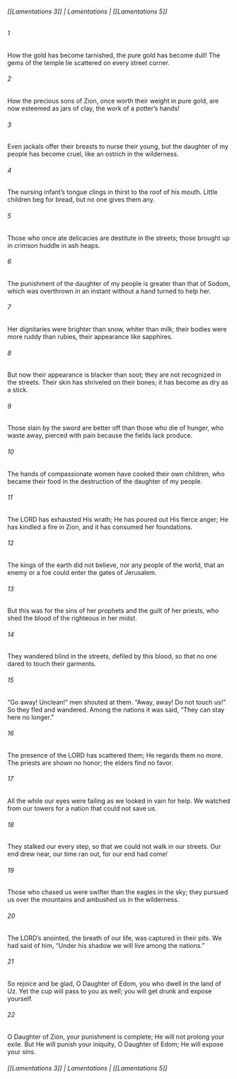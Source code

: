 ###### [[Lamentations 3]] | Lamentations | [[Lamentations 5]]

###### 1
How the gold has become tarnished, the pure gold has become dull! The gems of the temple lie scattered on every street corner.
###### 2
How the precious sons of Zion, once worth their weight in pure gold, are now esteemed as jars of clay, the work of a potter’s hands!
###### 3
Even jackals offer their breasts to nurse their young, but the daughter of my people has become cruel, like an ostrich in the wilderness.
###### 4
The nursing infant’s tongue clings in thirst to the roof of his mouth. Little children beg for bread, but no one gives them any.
###### 5
Those who once ate delicacies are destitute in the streets; those brought up in crimson huddle in ash heaps.
###### 6
The punishment of the daughter of my people is greater than that of Sodom, which was overthrown in an instant without a hand turned to help her.
###### 7
Her dignitaries were brighter than snow, whiter than milk; their bodies were more ruddy than rubies, their appearance like sapphires.
###### 8
But now their appearance is blacker than soot; they are not recognized in the streets. Their skin has shriveled on their bones; it has become as dry as a stick.
###### 9
Those slain by the sword are better off than those who die of hunger, who waste away, pierced with pain because the fields lack produce.
###### 10
The hands of compassionate women have cooked their own children, who became their food in the destruction of the daughter of my people.
###### 11
The LORD has exhausted His wrath; He has poured out His fierce anger; He has kindled a fire in Zion, and it has consumed her foundations.
###### 12
The kings of the earth did not believe, nor any people of the world, that an enemy or a foe could enter the gates of Jerusalem.
###### 13
But this was for the sins of her prophets and the guilt of her priests, who shed the blood of the righteous in her midst.
###### 14
They wandered blind in the streets, defiled by this blood, so that no one dared to touch their garments.
###### 15
“Go away! Unclean!” men shouted at them. “Away, away! Do not touch us!” So they fled and wandered. Among the nations it was said, “They can stay here no longer.”
###### 16
The presence of the LORD has scattered them; He regards them no more. The priests are shown no honor; the elders find no favor.
###### 17
All the while our eyes were failing as we looked in vain for help. We watched from our towers for a nation that could not save us.
###### 18
They stalked our every step, so that we could not walk in our streets. Our end drew near, our time ran out, for our end had come!
###### 19
Those who chased us were swifter than the eagles in the sky; they pursued us over the mountains and ambushed us in the wilderness.
###### 20
The LORD’s anointed, the breath of our life, was captured in their pits. We had said of him, “Under his shadow we will live among the nations.”
###### 21
So rejoice and be glad, O Daughter of Edom, you who dwell in the land of Uz. Yet the cup will pass to you as well; you will get drunk and expose yourself.
###### 22
O Daughter of Zion, your punishment is complete; He will not prolong your exile. But He will punish your iniquity, O Daughter of Edom; He will expose your sins.

###### [[Lamentations 3]] | Lamentations | [[Lamentations 5]]
